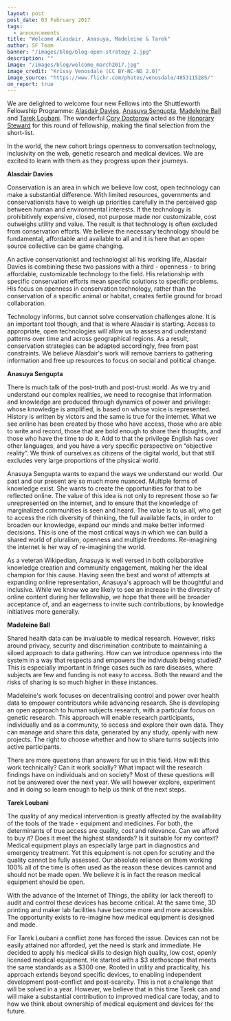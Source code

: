 ```yaml
---
layout: post
post_date: 03 February 2017
tags:
  - announcements
title: "Welcome Alasdair, Anasuya, Madeleine & Tarek"
author: SF Team
banner: "/images/blog/blog-open-strategy 2.jpg"
description: ""
image: "/images/blog/welcome_march2017.jpg"
image_credit: "Krissy Venosdale (CC BY-NC-ND 2.0)"
image_source: "https://www.flickr.com/photos/venosdale/4853115285/"
on_report: true
---
```

We are delighted to welcome four new Fellows into the Shuttleworth Fellowship Programme: [Alasdair Davies](https://shuttleworthfoundation.org/fellows/alasdair-davies/), [Anasuya Sengupta](https://shuttleworthfoundation.org/fellows/anasuya-sengupta/), [Madeleine Ball](https://shuttleworthfoundation.org/fellows/madeleine-ball/) and [Tarek Loubani](https://shuttleworthfoundation.org/fellows/tarek-loubani/). The wonderful [Cory Doctorow](http://craphound.com/bio/) acted as the [Honorary Steward](https://shuttleworthfoundation.org/thinking/2016/10/05/thinking-Steward-Cory-Doctorow/) for this round of fellowship, making the final selection from the short-list. 

In the world, the new cohort brings openness to conversation technology, inclusivity on the web, genetic research and medical devices.  We are excited to learn with them as they progress upon their journeys.

__Alasdair Davies__

Conservation is an area in which we believe low cost, open technology can make a substantial difference. With limited resources, governments and conservationists have to weigh up priorities carefully in the perceived gap between human and environmental interests. If the technology is prohibitively expensive, closed, not purpose made nor customizable, cost outweighs utility and value. The result is that technology is often excluded from conservation efforts. We believe the necessary technology should be fundamental, affordable and available to all and it is here that an open source collective can be game changing.

An active conservationist and technologist all his working life, Alasdair Davies is combining these two passions with a third - openness - to bring affordable, customizable technology to the field. His relationship with specific conservation efforts mean specific solutions to specific problems. His focus on openness in conservation technology, rather than the conservation of a specific animal or habitat, creates fertile ground for broad collaboration. 

Technology  informs, but cannot solve conservation challenges alone. It is an  important tool though, and that is where Alasdair is starting. Access to  appropriate, open technologies will allow  us to assess and understand patterns over time and across geographical  regions. As a result, conservation strategies can be adapted  accordingly, free from past constraints. We believe Alasdair's work will  remove barriers to gathering information and free up resources to focus  on social and political change.

__Anasuya Sengupta__

There is much talk of the post-truth and post-trust world. As we try and understand our complex realities, we need to recognise that information and knowledge are produced through dynamics of power and privilege: whose knowledge is amplified, is based on whose voice is represented. History is written by victors and the same is true for the internet. What we see online has been created by those who have access, those who are able to write and record, those that are bold enough to share their thoughts, and those who have the time to do it. Add to that the privilege English has over other languages, and you have a very specific perspective on “objective reality”. We think of ourselves as citizens of the digital world, but that still excludes very large proportions of the physical world. 

Anasuya Sengupta wants to expand the ways we understand our world. Our past and our present are so much more nuanced. Multiple forms of knowledge exist. She wants to create the opportunities for that to be reflected online. The value of this idea is not only to represent those so far unrepresented  on the internet, and to ensure that the knowledge of marginalized communities is seen and heard. The value is to us all, who get to access the rich diversity of thinking, the full available facts, in order to broaden our knowledge, expand our minds and make better informed decisions. This is one of the most critical ways in which we can build a shared world of pluralism, openness and multiple freedoms. Re-imagining the internet is her way of re-imagining the world.

As a veteran Wikipedian, Anasuya is well versed in both collaborative knowledge creation and community engagement, making her the ideal champion for this cause. Having seen the best and worst of attempts at expanding online representation, Anasuya's approach will be thoughtful and inclusive. While we know we are likely to see an increase in the diversity of online content during her fellowship, we hope that there will be broader acceptance of, and an eagerness to invite such contributions, by knowledge initiatives more generally. 


__Madeleine Ball__

Shared health data can be invaluable to medical research. However, risks around privacy, security and discrimination contribute to maintaining a siloed approach to data gathering. How can we introduce openness into the system in a way that respects and empowers the individuals being studied? This is especially important in fringe cases such as rare diseases, where subjects are few and funding is not easy to access. Both the reward and the risks of sharing is so much higher in these instances. 

Madeleine's work focuses on decentralising control and power over health data to empower contributors while advancing research.  She is developing an open approach to human subjects research, with a particular focus on genetic research. This approach will enable research participants, individually and as a community, to access and explore their own data. They can manage and share this data, generated by any study, openly with new projects. The right to choose whether and how to share turns subjects into active participants. 

There are more questions than answers for us in this field. How will this work technically? Can it work socially? What impact will the research findings have on individuals and on society? Most of these questions will not be answered over the next year. We will however explore, experiment and in doing so learn enough to help us think of the next steps.


__Tarek Loubani__

The quality of any medical intervention is greatly affected by the availability of the tools of the trade - equipment and medicines.  For both, the determinants of true access are quality, cost and relevance. Can we afford to buy it? Does it meet the highest standards? Is it suitable for my context? Medical equipment plays an especially large part in diagnostics and emergency treatment. Yet this equipment is not open for scrutiny and the quality cannot be fully assessed. Our absolute reliance on them working 100% all of the time is often used as the reason these devices cannot and should not be made open.  We believe it is in fact the reason medical equipment should be open.

With the advance of the Internet of Things, the ability (or lack thereof) to audit and control these devices has become critical. At the same time, 3D printing and maker lab facilities have become more and more accessible. The opportunity exists to re-imagine how medical equipment is designed and made.

For Tarek Loubani a conflict zone has forced the issue. Devices can not be easily attained nor afforded, yet the need is stark and immediate. He decided to apply his medical skills to design high quality, low cost, openly licensed medical equipment. He started with a $3 stethoscope that meets the same standards as a $300 one. Rooted in utility and  practicality, his approach extends beyond specific devices, to enabling independent development post-conflict and post-scarcity. This is not a challenge that will be solved in a year. However, we believe that in this time Tarek can and will make a substantial contribution to improved medical care today, and to how we think about ownership of medical equipment and devices for the future. 